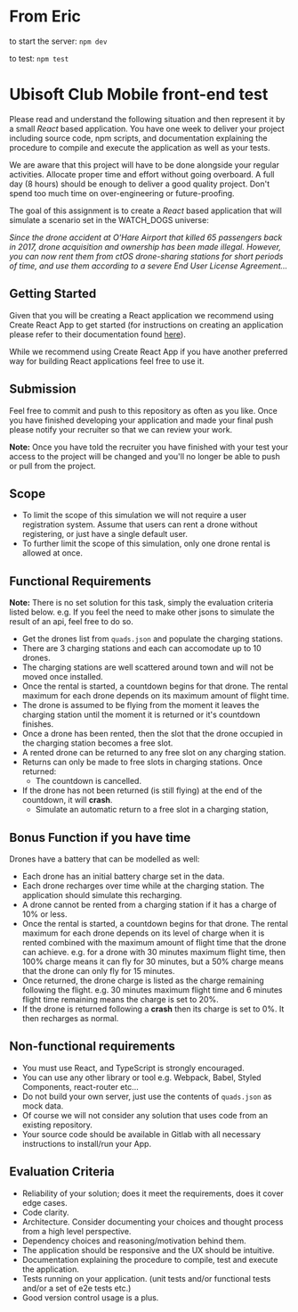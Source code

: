 # From Eric

to start the server: `npm dev`

to test: `npm test`

# Ubisoft Club Mobile front-end test

Please read and understand the following situation and then represent it by a small _React_ based application. You have one week to deliver your project including source code, npm scripts, and documentation explaining the procedure to compile and execute the application as well as your tests.

We are aware that this project will have to be done alongside your regular activities. Allocate proper time and effort without going overboard. A full day (8 hours) should be enough to deliver a good quality project. Don't spend too much time on over-engineering or future-proofing.

The goal of this assignment is to create a _React_ based application that will simulate a scenario set in the WATCH_DOGS universe:

_Since the drone accident at O'Hare Airport that killed 65 passengers back in 2017, drone acquisition and ownership has been made illegal. However, you can now rent them from ctOS drone-sharing stations for short periods of time, and use them according to a severe End User License Agreement..._

## Getting Started

Given that you will be creating a React application we recommend using Create React App to get started (for instructions on creating an application please refer to their documentation found [here](https://github.com/facebook/create-react-app#creating-an-app)).

While we recommend using Create React App if you have another preferred way for building React applications feel free to use it.

## Submission

Feel free to commit and push to this repository as often as you like. Once you have finished developing your application and made your final push please notify your recruiter so that we can review your work.

**Note:** Once you have told the recruiter you have finished with your test your access to the project will be changed and you'll no longer be able to push or pull from the project.

## Scope

- To limit the scope of this simulation we will not require a user registration system. Assume that users can rent a drone without registering, or just have a single default user.
- To further limit the scope of this simulation, only one drone rental is allowed at once.

## Functional Requirements

**Note:** There is no set solution for this task, simply the evaluation criteria listed below. e.g. If you feel the need to make other jsons to simulate the result of an api, feel free to do so.

- Get the drones list from `quads.json` and populate the charging stations.
- There are 3 charging stations and each can accomodate up to 10 drones.
- The charging stations are well scattered around town and will not be moved once installed.
- Once the rental is started, a countdown begins for that drone. The rental maximum for each drone depends on its maximum amount of flight time.
- The drone is assumed to be flying from the moment it leaves the charging station until the moment it is returned or it's countdown finishes.
- Once a drone has been rented, then the slot that the drone occupied in the charging station becomes a free slot.
- A rented drone can be returned to any free slot on any charging station.
- Returns can only be made to free slots in charging stations. Once returned:
  - The countdown is cancelled.
- If the drone has not been returned (is still flying) at the end of the countdown, it will **crash**.
  - Simulate an automatic return to a free slot in a charging station,

## Bonus Function if you have time

Drones have a battery that can be modelled as well:

- Each drone has an initial battery charge set in the data.
- Each drone recharges over time while at the charging station. The application should simulate this recharging.
- A drone cannot be rented from a charging station if it has a charge of 10% or less.
- Once the rental is started, a countdown begins for that drone. The rental maximum for each drone depends on its level of charge when it is rented combined with the maximum amount of flight time that the drone can achieve. e.g. for a drone with 30 minutes maximum flight time, then 100% charge means it can fly for 30 minutes, but a 50% charge means that the drone can only fly for 15 minutes.
- Once returned, the drone charge is listed as the charge remaining following the flight. e.g. 30 minutes maximum flight time and 6 minutes flight time remaining means the charge is set to 20%.
- If the drone is returned following a **crash** then its charge is set to 0%. It then recharges as normal.

## Non-functional requirements

- You must use React, and TypeScript is strongly encouraged.
- You can use any other library or tool e.g. Webpack, Babel, Styled Components, react-router etc...
- Do not build your own server, just use the contents of `quads.json` as mock data.
- Of course we will not consider any solution that uses code from an existing repository.
- Your source code should be available in Gitlab with all necessary instructions to install/run your App.

## Evaluation Criteria

- Reliability of your solution; does it meet the requirements, does it cover edge cases.
- Code clarity.
- Architecture. Consider documenting your choices and thought process from a high level perspective.
- Dependency choices and reasoning/motivation behind them.
- The application should be responsive and the UX should be intuitive.
- Documentation explaining the procedure to compile, test and execute the application.
- Tests running on your application. (unit tests and/or functional tests and/or a set of e2e tests etc.)
- Good version control usage is a plus.
